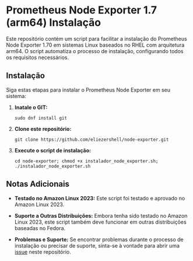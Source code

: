 # Prometheus Node Exporter 1.7 (arm64) Instalação

Este repositório contém um script para facilitar a instalação do Prometheus Node Exporter 1.70 em sistemas Linux baseados no RHEL com arquitetura arm64. O script automatiza o processo de instalação, configurando todos os requisitos necessários.

## Instalação

Siga estas etapas para instalar o Prometheus Node Exporter em seu sistema:

1. **Inatale o GIT:**
   ```
   sudo dnf install git
   ```

1. **Clone este repositório:**
   ```
   git clone https://github.com/eliezershell/node-exporter.git
   ```

2. **Execute o script de instalação:**
   ```
   cd node-exporter; chmod +x instalador_node_exporter.sh; ./instalador_node_exporter.sh
   ```
   
## Notas Adicionais

- **Testado no Amazon Linux 2023:** Este script foi testado e aprovado no Amazon Linux 2023.
  
- **Suporte a Outras Distribuições:** Embora tenha sido testado no Amazon Linux 2023, este script também deve funcionar em outras distribuições baseadas no Fedora.

- **Problemas e Suporte:** Se encontrar problemas durante o processo de instalação ou precisar de suporte, sinta-se à vontade para abrir uma [issue](https://github.com/eliezershell/node-exporter/issues) neste repositório.


